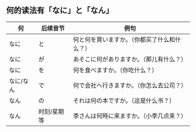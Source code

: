 ## 何的读法有「なに」と「なん」

| 何        | 后续音节    | 例句                                         |
| --------- | ----------- | -------------------------------------------- |
| なに      | と          | 何と何を買いますか。（你都买了什么和什么？） |
| なに      | が          | あそこに何がありますか。（那儿有什么？）     |
| なに      | を          | 何を食べますか。（你吃什么？）               |
| なに/なん | で          | 何で会社へ行きますか。（你怎么去公司？）     |
| なん      | の          | それは何の本ですか。（这是什么书？）         |
| なん      | 时刻/星期等 | 李さんは何時に来ますか。（小李几点来？）     |

